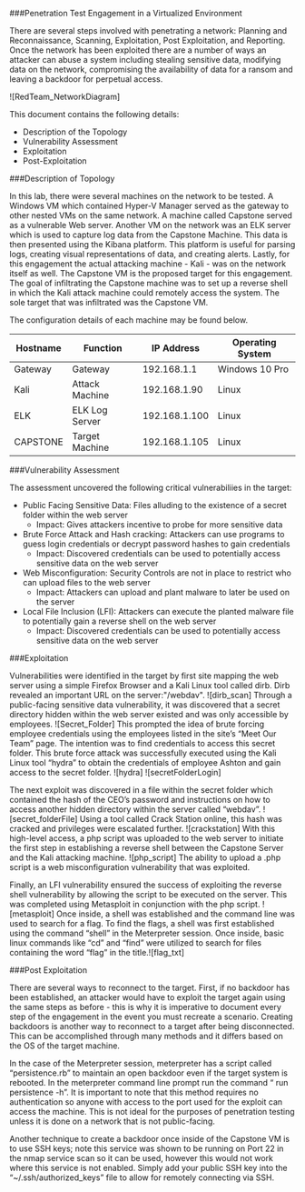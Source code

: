###Penetration Test Engagement in a Virtualized Environment

There are several steps involved with penetrating a network: Planning and Reconnaissance, Scanning, Exploitation, Post Exploitation, and Reporting. Once the network has been exploited there are a number of ways an attacker can abuse a system including stealing sensitive data, modifying data on the network, compromising the availability of data for a ransom and leaving a backdoor for perpetual access.

![RedTeam_NetworkDiagram]

This document contains the following details:
- Description of the Topology
- Vulnerability Assessment
- Exploitation
- Post-Exploitation

###Description of Topology

In this lab, there were several machines on the network to be tested. A Windows VM which contained Hyper-V Manager served as the gateway to other nested VMs on the same network. A machine called Capstone served as a vulnerable Web server. Another VM on the network was an ELK server which is used to capture log data from the Capstone Machine. This data is then presented using the Kibana platform. This platform is useful for parsing logs, creating visual representations of data, and creating alerts. Lastly, for this engagement the actual attacking machine - Kali - was on the network itself as well. The Capstone VM is the proposed target for this engagement. The goal of infiltrating the Capstone machine was to set up a reverse shell in which the Kali attack machine could remotely access the system. The sole target that was infiltrated was the Capstone VM.

The configuration details of each machine may be found below.

| Hostname | Function       | IP Address               | Operating System |
|----------|----------------|--------------------------|------------------|
| Gateway  | Gateway        | 192.168.1.1              | Windows 10 Pro   |
| Kali     | Attack Machine | 192.168.1.90             | Linux            |
| ELK      | ELK Log Server | 192.168.1.100            | Linux            |
| CAPSTONE | Target Machine | 192.168.1.105            | Linux            |

###Vulnerability Assessment

The assessment uncovered the following critical vulnerabiliies in the target:

- Public Facing Sensitive Data: Files alluding to the existence of a secret folder within the web server
  - Impact: Gives attackers incentive to probe for more sensitive data
- Brute Force Attack and Hash cracking: Attackers can use programs to guess login credentials or decrypt password hashes to gain credentials
  - Impact: Discovered credentials can be used to potentially access sensitive data on the web server
- Web Misconfiguration: Security Controls are not in place to restrict who can upload files to the web server
  - Impact: Attackers can upload and plant malware to later be used on the server
- Local File Inclusion (LFI): Attackers can execute the planted malware file to potentially gain a reverse shell on the web server
  - Impact: Discovered credentials can be used to potentially access sensitive data on the web server       

###Exploitation

Vulnerabilities were identified in the target by first site mapping the web server using a simple Firefox Browser and a Kali Linux tool called dirb. Dirb revealed an important URL on the server:"/webdav". ![dirb_scan] Through a public-facing sensitive data vulnerability, it was discovered that a secret directory hidden within the web server existed and was only accessible by employees. ![Secret_Folder] This prompted the idea of brute forcing employee credentials using the employees listed in the site’s “Meet Our Team” page. The intention was to find credentials to access this secret folder. This brute force attack was successfully executed using the Kali Linux tool “hydra” to obtain the credentials of employee Ashton and gain access to the secret folder. ![hydra] ![secretFolderLogin]

The next exploit was discovered in a file within the secret folder which contained the hash of the CEO’s password and instructions on how to access another hidden directory within the server called “webdav”. ![secret_folderFile] Using a tool called Crack Station online, this hash was cracked and privileges were escalated further. ![crackstation] With this high-level access, a php script was uploaded to the web server to initiate the first step in establishing a reverse shell between the Capstone Server and the Kali attacking machine. ![php_script] The ability to upload a .php script is a web misconfiguration vulnerability that was exploited. 

Finally, an LFI vulnerability ensured the success of exploiting the reverse shell vulnerability by allowing the script to be executed on the server. This was completed using Metasploit in conjunction with the php script. ![metasploit] Once inside, a shell was established and the command line was used to search for a flag. To find the flags, a shell was first established using the command “shell” in the Meterpreter session. Once inside, basic linux commands like “cd” and “find” were utilized to search for files containing the word “flag” in the title.![flag_txt]

###Post Exploitation

There are several ways to reconnect to the target. First, if no backdoor has been established, an attacker would have to exploit the target again using the same steps as before - this is why it is imperative to document every step of the engagement in the event you must recreate a scenario. Creating backdoors is another way to reconnect to a target after being disconnected. This can be accomplished through many methods and it differs based on the OS of the target machine. 

In the case of the Meterpreter session, meterpreter has a script called “persistence.rb” to maintain an open backdoor even if the target system is rebooted. In the meterpreter command line prompt run the command “ run persistence -h”. It is important to note that this method requires no authentication so anyone with access to the port used for the exploit can access the machine. This is not ideal for the purposes of penetration testing unless it is done on a network that is not public-facing. 

Another technique to create a backdoor once inside of the Capstone VM is to use SSH keys; note this service was shown to be running on Port 22 in the nmap service scan so it can be used, however this would not work where this service is not enabled. Simply add your public SSH key into the “~/.ssh/authorized_keys” file to allow for remotely connecting via SSH. 
